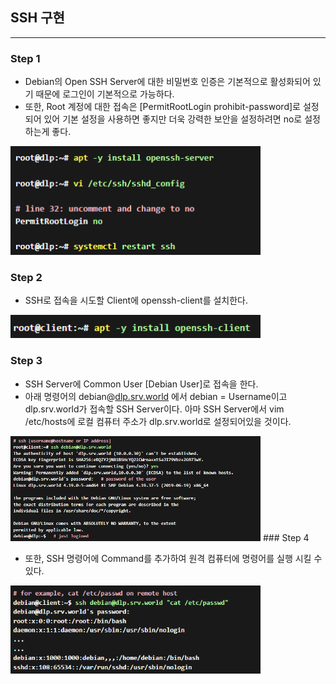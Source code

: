 ## SSH 구현

---

### Step 1

- Debian의 Open SSH Server에 대한 비밀번호 인증은 기본적으로 활성화되어 있기 때문에 로그인이 기본적으로 가능하다.
- 또한, Root 계정에 대한 접속은 [PermitRootLogin prohibit-password]로 설정되어 있어 기본 설정을 사용하면 좋지만 더욱 강력한 보안을 설정하려면 no로 설정하는게 좋다.

<img src="../images/image1.png" alt="image12" width="400">

### Step 2

- SSH로 접속을 시도할 Client에 openssh-client를 설치한다.

<img src="../images/image2.png" alt="image12" width="400">

### Step 3

- SSH Server에 Common User [Debian User]로 접속을 한다.
- 아래 명령어의 debian@[dlp.srv.world](http://dlp.srv.world) 에서 debian = Username이고 dlp.srv.world가 접속할 SSH Server이다. 아마 SSH Server에서 vim /etc/hosts에 로컬 컴퓨터 주소가 dlp.srv.world로 설정되어있을 것이다.

<img src="../images/image3.png" alt="image12" width="400">
### Step 4

- 또한, SSH 명령어에 Command를 추가하여 원격 컴퓨터에 명령어를 실행 시킬 수 있다.

<img src="../images/image4.png" alt="image12" width="400">